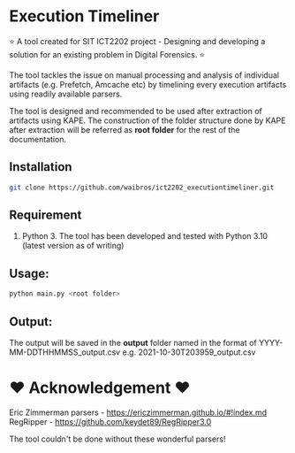 # Execution Timeliner

:star: A tool created for SIT ICT2202 project - Designing and developing a solution for an existing problem in Digital Forensics. :star:

The tool tackles the issue on manual processing and analysis of individual artifacts (e.g. Prefetch, Amcache etc) by timelining every execution artifacts using readily available parsers. 

The tool is designed and recommended to be used after extraction of artifacts using KAPE. The construction of the folder structure done by KAPE after extraction will be referred as **root folder** for the rest of the documentation. 

## Installation
```bash
git clone https://github.com/waibros/ict2202_executiontimeliner.git
```

## Requirement
1. Python 3. The tool has been developed and tested with Python 3.10 (latest version as of writing)

## Usage:
```bash
python main.py <root folder>
```

## Output:
The output will be saved in the **output** folder named in the format of YYYY-MM-DDTHHMMSS_output.csv e.g. 2021-10-30T203959_output.csv 


# :heart: Acknowledgement :heart:
Eric Zimmerman parsers - https://ericzimmerman.github.io/#!index.md <br/>
RegRipper - https://github.com/keydet89/RegRipper3.0 

The tool couldn't be done without these wonderful parsers! 